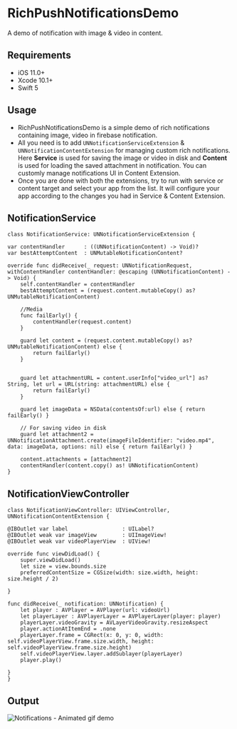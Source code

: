 # RichPushNotificationsDemo
A demo of notification with image &amp; video in content.

 ## Requirements

- iOS 11.0+
- Xcode 10.1+
- Swift 5

## Usage
- RichPushNotificationsDemo is a simple demo of rich notifications containing image, video in firebase notification.
- All you need is to add `UNNotificationServiceExtension` & `UNNotificationContentExtension` for managing custom rich notifications. Here **Service** is used for saving the image or video in disk and **Content** is used for loading the saved attachment in notification. You can customly manage notifications UI in Content Extension.
- Once you are done with both the extensions, try to run with service or content target and select your app from the list. It will configure your app according to the changes you had in Service & Content Extension.

## NotificationService

    class NotificationService: UNNotificationServiceExtension {
    
    var contentHandler      : ((UNNotificationContent) -> Void)?
    var bestAttemptContent  : UNMutableNotificationContent?
    
    override func didReceive(_ request: UNNotificationRequest, withContentHandler contentHandler: @escaping (UNNotificationContent) -> Void) {
        self.contentHandler = contentHandler
        bestAttemptContent = (request.content.mutableCopy() as? UNMutableNotificationContent)
        
        //Media
        func failEarly() {
            contentHandler(request.content)
        }
        
        guard let content = (request.content.mutableCopy() as? UNMutableNotificationContent) else {
            return failEarly()
        }
        
      
        guard let attachmentURL = content.userInfo["video_url"] as? String, let url = URL(string: attachmentURL) else {
            return failEarly()
        }
        
        guard let imageData = NSData(contentsOf:url) else { return failEarly() }
        
        // For saving video in disk
        guard let attachment2 = UNNotificationAttachment.create(imageFileIdentifier: "video.mp4", data: imageData, options: nil) else { return failEarly() }
        
        content.attachments = [attachment2]
        contentHandler(content.copy() as! UNNotificationContent)
    }
    
## NotificationViewController
    
    class NotificationViewController: UIViewController, UNNotificationContentExtension {
    
    @IBOutlet var label                 : UILabel?
    @IBOutlet weak var imageView        : UIImageView!
    @IBOutlet weak var videoPlayerView  : UIView!
        
    override func viewDidLoad() {
        super.viewDidLoad()
        let size = view.bounds.size
        preferredContentSize = CGSize(width: size.width, height: size.height / 2)
        
    }
    
    func didReceive(_ notification: UNNotification) {
        let player : AVPlayer = AVPlayer(url: videoUrl)
        let playerLayer : AVPlayerLayer = AVPlayerLayer(player: player)
        playerLayer.videoGravity = AVLayerVideoGravity.resizeAspect
        player.actionAtItemEnd = .none
        playerLayer.frame = CGRect(x: 0, y: 0, width: self.videoPlayerView.frame.size.width, height: self.videoPlayerView.frame.size.height)
        self.videoPlayerView.layer.addSublayer(playerLayer)
        player.play()
        
    }
    }


## Output
![Notifications - Animated gif demo](RichPushNotificationsDemo/Notification.gif)
